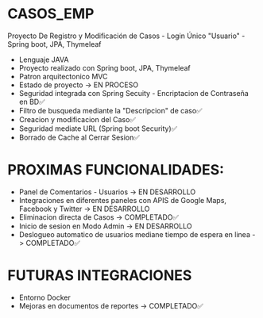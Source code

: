 # CASOS_EMP
Proyecto De Registro y Modificación de Casos - Login Único "Usuario" - Spring boot, JPA, Thymeleaf

- Lenguaje JAVA
- Proyecto realizado con Spring boot, JPA, Thymeleaf
- Patron arquitectonico MVC
- Estado de proyecto -> EN PROCESO
- Seguridad integrada con Spring Secuity - Encriptacion de Contraseña en BD✅
- Filtro de busqueda mediante la "Descripcion" de caso✅
- Creacion y modificacion del Caso✅
- Seguridad mediate URL (Spring boot Security)✅
- Borrado de Cache al Cerrar Sesion✅


# PROXIMAS FUNCIONALIDADES:
- Panel de Comentarios - Usuarios -> EN DESARROLLO
- Integraciones en diferentes paneles con APIS de Google Maps, Facebook y Twitter -> EN DESARROLLO
- Eliminacion directa de Casos -> COMPLETADO✅
- Inicio de sesion en Modo Admin -> EN DESARROLLO
- Deslogueo automatico de usuarios mediane tiempo de espera en linea -> COMPLETADO✅

# FUTURAS INTEGRACIONES
- Entorno Docker
- Mejoras en documentos de reportes -> COMPLETADO✅
